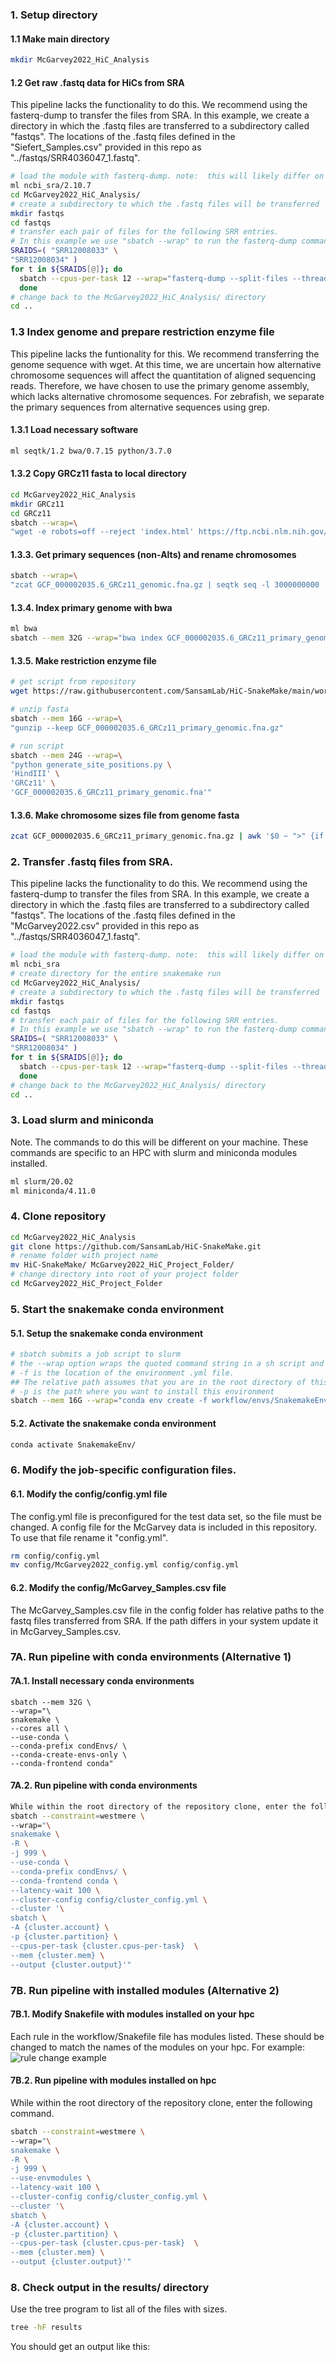 ### 1.  Setup directory
#### 1.1 Make main directory
```bash
mkdir McGarvey2022_HiC_Analysis
```
#### 1.2 Get raw .fastq data for HiCs from SRA
This pipeline lacks the functionality to do this. We recommend using the fasterq-dump to transfer the files from SRA. In this example, we create a directory in which the .fastq files are transferred to a subdirectory called "fastqs". The locations of the .fastq files defined in the "Siefert_Samples.csv" provided in this repo as "../fastqs/SRR4036047_1.fastq".
```bash
# load the module with fasterq-dump. note:  this will likely differ on your system
ml ncbi_sra/2.10.7
cd McGarvey2022_HiC_Analysis/
# create a subdirectory to which the .fastq files will be transferred
mkdir fastqs
cd fastqs
# transfer each pair of files for the following SRR entries. 
# In this example we use "sbatch --wrap" to run the fasterq-dump command on our hpc.
SRAIDS=( "SRR12008033" \
"SRR12008034" )
for t in ${SRAIDS[@]}; do
  sbatch --cpus-per-task 12 --wrap="fasterq-dump --split-files --threads 12 $t"
  done
# change back to the McGarvey2022_HiC_Analysis/ directory
cd ..
```
### 1.3 Index genome and prepare restriction enzyme file
This pipeline lacks the funtionality for this. We recommend transferring the genome sequence with wget. At this time, we are uncertain how alternative chromosome sequences will affect the quantitation of aligned sequencing reads. Therefore, we have chosen to use the primary genome assembly, which lacks alternative chromosome sequences. For zebrafish, we separate the primary sequences from alternative sequences using grep.

#### 1.3.1 Load necessary software
```bash
ml seqtk/1.2 bwa/0.7.15 python/3.7.0
```

#### 1.3.2 Copy GRCz11 fasta to local directory
```bash
cd McGarvey2022_HiC_Analysis
mkdir GRCz11
cd GRCz11
sbatch --wrap=\
"wget -e robots=off --reject 'index.html' https://ftp.ncbi.nlm.nih.gov/genomes/all/GCF/000/002/035/GCF_000002035.6_GRCz11/GCF_000002035.6_GRCz11_genomic.fna.gz"
```

#### 1.3.3. Get primary sequences (non-Alts) and rename chromosomes
```bash
sbatch --wrap=\
"zcat GCF_000002035.6_GRCz11_genomic.fna.gz | seqtk seq -l 3000000000 | grep Primary -A 1 | sed 's/>/>chrUn/g' | seqtk seq -l 100 | sed 's/^.*chromosome />chr/g' | sed 's/,.*$//g' | gzip > GCF_000002035.6_GRCz11_primary_genomic.fna.gz; rm GCF_000002035.6_GRCz11_genomic.fna.gz"
```

#### 1.3.4. Index primary genome with bwa
```bash
ml bwa
sbatch --mem 32G --wrap="bwa index GCF_000002035.6_GRCz11_primary_genomic.fna.gz"
```

#### 1.3.5. Make restriction enzyme file
```bash
# get script from repository
wget https://raw.githubusercontent.com/SansamLab/HiC-SnakeMake/main/workflow/scripts/generate_site_positions.py

# unzip fasta
sbatch --mem 16G --wrap=\
"gunzip --keep GCF_000002035.6_GRCz11_primary_genomic.fna.gz"

# run script
sbatch --mem 24G --wrap=\
"python generate_site_positions.py \
'HindIII' \
'GRCz11' \
'GCF_000002035.6_GRCz11_primary_genomic.fna'"
```

#### 1.3.6. Make chromosome sizes file from genome fasta
```bash
zcat GCF_000002035.6_GRCz11_primary_genomic.fna.gz | awk '$0 ~ ">" {if (NR > 1) {print c;} c=0;printf substr($0,2,100) "\t"; } $0 !~ ">" {c+=length($0);} END { print c; }' > GCF_000002035.6_GRCz11_primary_genomic.sizes
```

### 2.  Transfer .fastq files from SRA.
This pipeline lacks the functionality to do this. We recommend using the fasterq-dump to transfer the files from SRA. In this example, we create a directory in which the .fastq files are transferred to a subdirectory called "fastqs". The locations of the .fastq files defined in the "McGarvey2022.csv" provided in this repo as "../fastqs/SRR4036047_1.fastq".

```bash
# load the module with fasterq-dump. note:  this will likely differ on your system
ml ncbi_sra
# create directory for the entire snakemake run
cd McGarvey2022_HiC_Analysis/
# create a subdirectory to which the .fastq files will be transferred
mkdir fastqs
cd fastqs
# transfer each pair of files for the following SRR entries. 
# In this example we use "sbatch --wrap" to run the fasterq-dump command on our hpc.
SRAIDS=( "SRR12008033" \
"SRR12008034" )
for t in ${SRAIDS[@]}; do
  sbatch --cpus-per-task 12 --wrap="fasterq-dump --split-files --threads 12 $t"
  done
# change back to the McGarvey2022_HiC_Analysis/ directory
cd ..
```

### 3.  Load slurm and miniconda
Note. The commands to do this will be different on your machine. These commands are specific to an HPC with slurm and miniconda modules installed.

```bash
ml slurm/20.02
ml miniconda/4.11.0
```
### 4.  Clone repository
```bash
cd McGarvey2022_HiC_Analysis
git clone https://github.com/SansamLab/HiC-SnakeMake.git
# rename folder with project name
mv HiC-SnakeMake/ McGarvey2022_HiC_Project_Folder/
# change directory into root of your project folder
cd McGarvey2022_HiC_Project_Folder
```
### 5.  Start the snakemake conda environment
#### 5.1.  Setup the snakemake conda environment
```bash
# sbatch submits a job script to slurm
# the --wrap option wraps the quoted command string in a sh script and submits
# -f is the location of the environment .yml file. 
## The relative path assumes that you are in the root directory of this repository.
# -p is the path where you want to install this environment
sbatch --mem 16G --wrap="conda env create -f workflow/envs/SnakemakeEnv.yml -p SnakemakeEnv" 
```

#### 5.2.  Activate the snakemake conda environment
```bash
conda activate SnakemakeEnv/
```

### 6. Modify the job-specific configuration files.

#### 6.1. Modify the config/config.yml file
The config.yml file is preconfigured for the test data set, so the file must be changed. A config file for the McGarvey data is included in this repository. To use that file rename it "config.yml".
```bash
rm config/config.yml
mv config/McGarvey2022_config.yml config/config.yml
```

#### 6.2. Modify the config/McGarvey_Samples.csv file
The McGarvey_Samples.csv file in the config folder has relative paths to the fastq files transferred from SRA. If the path differs in your system update it in McGarvey_Samples.csv.

### 7A. Run pipeline with conda environments (Alternative 1)
#### 7A.1. Install necessary conda environments
```
sbatch --mem 32G \
--wrap="\
snakemake \
--cores all \
--use-conda \
--conda-prefix condEnvs/ \
--conda-create-envs-only \
--conda-frontend conda"
```
#### 7A.2. Run pipeline with conda environments
```bash
While within the root directory of the repository clone, enter the following command.
sbatch --constraint=westmere \
--wrap="\
snakemake \
-R \
-j 999 \
--use-conda \
--conda-prefix condEnvs/ \
--conda-frontend conda \
--latency-wait 100 \
--cluster-config config/cluster_config.yml \
--cluster '\
sbatch \
-A {cluster.account} \
-p {cluster.partition} \
--cpus-per-task {cluster.cpus-per-task}  \
--mem {cluster.mem} \
--output {cluster.output}'"
```

### 7B. Run pipeline with installed modules (Alternative 2)
#### 7B.1. Modify Snakefile with modules installed on your hpc
Each rule in the workflow/Snakefile file has modules listed. These should be changed to match the names of the modules on your hpc. For example:
![rule change example](https://github.com/SansamLab/RepliTimer/blob/main/resources/ruleChangeExample.png)

#### 7B.2. Run pipeline with modules installed on hpc
While within the root directory of the repository clone, enter the following command.
```bash
sbatch --constraint=westmere \
--wrap="\
snakemake \
-R \
-j 999 \
--use-envmodules \
--latency-wait 100 \
--cluster-config config/cluster_config.yml \
--cluster '\
sbatch \
-A {cluster.account} \
-p {cluster.partition} \
--cpus-per-task {cluster.cpus-per-task}  \
--mem {cluster.mem} \
--output {cluster.output}'"
```
### 8.  Check output in the results/ directory
Use the tree program to list all of the files with sizes.
```bash
tree -hF results
```

You should get an output like this:
```
